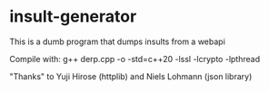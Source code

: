 # insult-generator
This is a dumb program that dumps insults from a webapi 


Compile with:
g++ derp.cpp -o <filename> -std=c++20 -lssl -lcrypto -lpthread
  
  
"Thanks" to Yuji Hirose (httplib) and Niels Lohmann (json library)

